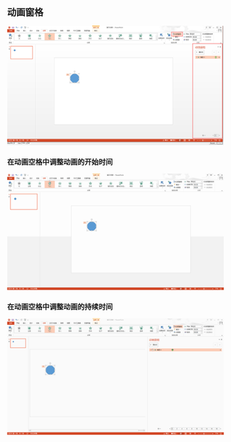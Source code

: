 ## 动画窗格

![image-20201203232708882](https://raw.githubusercontent.com/huxiaoning/img/master/20201203232710.png)

### 在动画空格中调整动画的开始时间

![在动画空格中调整动画的开始时间](https://raw.githubusercontent.com/huxiaoning/img/master/20201203233146.gif)

### 在动画空格中调整动画的持续时间

![在动画空格中调整动画的持续时间](https://raw.githubusercontent.com/huxiaoning/img/master/20201203233317.gif)